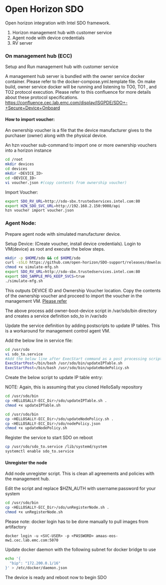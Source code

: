 # Open Horizon SDO

Open horizon integration with Intel SDO framework. 
1. Horizon management hub with customer service
2. Agent node with device credentials 
3. RV server

### On management hub (ECC)

Setup and Run management hub with customer service

A management hub server is bundled with the owner service docker container. Please refer to the docker-compose.yml.template file.
On make build, owner service docker will be running and listening to TO0, TO1 , and TO2 protocol execution. 
Please refer to this confluence for more details about these protocol specifications. https://confluence.cec.lab.emc.com/display/ISGPDE/SDO+-+Secure+Device+Onboard

#### How to import voucher:

An ownership voucher is a file that the device manufacturer gives to the purchaser (owner) along with the physical device. 

An hzn voucher sub-command to import one or more ownership vouchers into a horizon instance

``` bash
cd /root
mkdir devices
cd devices
mkdir <DEVICE_ID>
cd <DEVICE_ID>
vi voucher.json #(copy contents from ownership voucher) 
```

Import Voucher:

``` bash
export SDO_RV_URL=http://sdo-sbx.trustedservices.intel.com:80
export HZN_SDO_SVC_URL=http://192.168.2.150:9008/api
hzn voucher import voucher.json
```

### Agent Node:

Prepare agent node with simulated manufacturer device.

Setup Device: (Create voucher, install device credentials). Login to VM(device) as root and execute the below steps.

``` bash
mkdir -p $HOME/sdo && cd $HOME/sdo
curl -sSLO https://github.com/open-horizon/SDO-support/releases/download/v1.10/simulate-mfg.sh
chmod +x simulate-mfg.sh
export SDO_RV_URL=http://sdo-sbx.trustedservices.intel.com:80
export SDO_SAMPLE_MFG_KEEP_SVCS=true
./simulate-mfg.sh
```

This outputs DEVICE ID and Ownership Voucher location. Copy the contents of the ownership voucher and proceed to import the voucher in the management VM.
[Please refer](#How-to-import-voucher)

The above process add owner-boot-device script in /var/sdo/bin directory and creates a service definition sdo_to in /var/sdo

Update the service definition by adding postscripts to update IP tables. This is a workaround for management control agent VM.

Add the below line in service file:

``` bash
cd /usr/sdo
vi sdo_to.service
#Add the below line after ExecStart command as a post processing script
ExecStartPost=/bin/bash /usr/sdo/bin/updateIPTable.sh
ExecStartPost=/bin/bash /usr/sdo/bin/updateNodePolicy.sh
```

Create the below script to update IP table entry:

NOTE: Again, this is assuming that you cloned HelloSally repository

``` bash
cd /usr/sdo/bin
cp <HELLOSALLY-ECC_Dir>/sdo/updateIPTable.sh .
chmod +x updateIPTable.sh
```

``` bash
cd /usr/sdo/bin
cp <HELLOSALLY-ECC_Dir>/sdo/updateNodePolicy.sh .
cp <HELLOSALLY-ECC_Dir>/sdo/nodePolicy.json
chmod +x updateNodePolicy.sh
```

Register the service to start SDO on reboot

``` bash
cp /usr/sdo/sdo_to.service /lib/systemd/system
systemctl enable sdo_to.service
```

#### Unregister the node

Add node unregister script. This is clean all agreements and policies with the management hub.

Edit the script and replace $HZN_AUTH with username:password for your system

``` bash
cd /usr/sdo/bin
cp <HELLOSALLY-ECC_Dir>/sdo/unRegisterNode.sh .
chmod +x unRegisterNode.sh
```

Please note: docker login has to be done manually to pull images from artifactory 
```
docker login -u <SVC-USER> -p <PASSWORD> amaas-eos-mw1.cec.lab.emc.com:5070
```

Update docker daemon with the following subnet for docker bridge to use

``` bash
echo '{
  "bip": "172.200.0.1/16"
}' > /etc/docker/daemon.json 
``` 

The device is ready and reboot now to begin SDO
